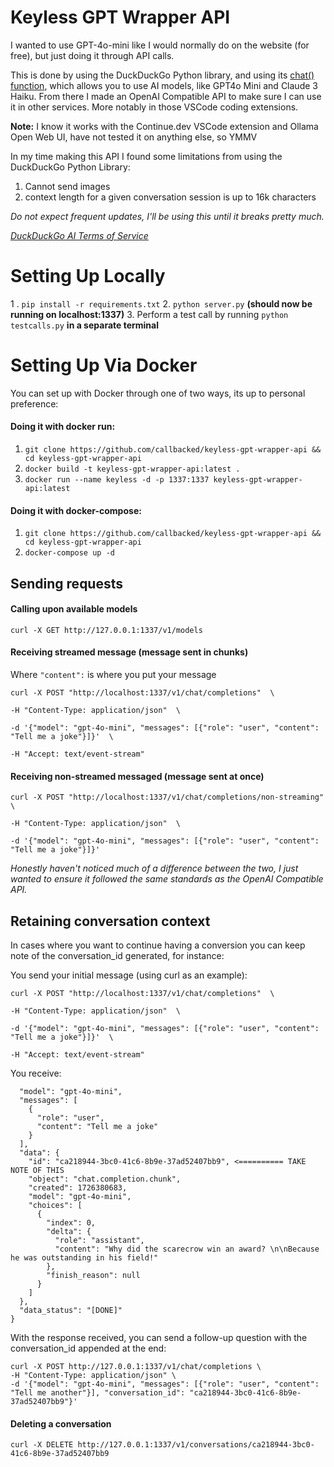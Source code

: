 # Keyless GPT Wrapper API

I wanted to use GPT-4o-mini like I would normally do on the website (for free), but just doing it through API calls. 

This is done by using the DuckDuckGo Python library, and using its [chat() function](https://pypi.org/project/duckduckgo-search), which allows you to use AI models, like GPT4o Mini and Claude 3 Haiku. From there I made an OpenAI Compatible API to make sure I can use it in other services. More notably in those VSCode coding extensions.

**Note:** I know it works with the Continue.dev VSCode extension and Ollama Open Web UI, have not tested it on anything else, so YMMV


In my time making this API I found some limitations from using the DuckDuckGo Python Library: 
1. Cannot send images
2. context length for a given conversation session is up to 16k characters

*Do not expect frequent updates, I'll be using this until it breaks pretty much.*

*[DuckDuckGo AI Terms of Service](https://duckduckgo.com/aichat/privacy-terms)*



# Setting Up Locally
1 . ``pip install -r requirements.txt``
2. ``python server.py``  **(should now be running on localhost:1337)**
3. Perform a test call by running ``python testcalls.py`` **in a separate terminal**

# Setting Up Via Docker
You can set up with Docker through one of two ways, its up to personal preference:
#### Doing it with docker run:
1. ``git clone https://github.com/callbacked/keyless-gpt-wrapper-api && cd keyless-gpt-wrapper-api ``
2. ``docker build -t keyless-gpt-wrapper-api:latest .``
3. ``docker run --name keyless -d -p 1337:1337 keyless-gpt-wrapper-api:latest``


#### Doing it with docker-compose:
1. ``git clone https://github.com/callbacked/keyless-gpt-wrapper-api && cd keyless-gpt-wrapper-api ``
4. ``docker-compose up -d`` 


	

## Sending requests
#### Calling upon available models
``curl -X GET http://127.0.0.1:1337/v1/models
``

#### Receiving streamed message (message sent in chunks)

Where ``"content":`` is where you put your message

    curl -X POST "http://localhost:1337/v1/chat/completions"  \
    
    -H "Content-Type: application/json"  \
    
    -d '{"model": "gpt-4o-mini", "messages": [{"role": "user", "content": "Tell me a joke"}]}'  \
    
    -H "Accept: text/event-stream"

#### Receiving non-streamed messaged (message sent at once)

    curl -X POST "http://localhost:1337/v1/chat/completions/non-streaming"  \
    
    -H "Content-Type: application/json"  \
    
    -d '{"model": "gpt-4o-mini", "messages": [{"role": "user", "content": "Tell me a joke"}]}'

*Honestly haven't noticed much of a difference between the two, I just wanted to ensure it followed the same standards as the OpenAI Compatible API.*

## Retaining conversation context
In cases where you want to continue having a conversion you can keep note of the conversation_id generated, for instance:

You send your initial message (using curl as an example):

    curl -X POST "http://localhost:1337/v1/chat/completions"  \
    
    -H "Content-Type: application/json"  \
    
    -d '{"model": "gpt-4o-mini", "messages": [{"role": "user", "content": "Tell me a joke"}]}'  \
    
    -H "Accept: text/event-stream"


You receive:

```{
  "model": "gpt-4o-mini",
  "messages": [
    {
      "role": "user",
      "content": "Tell me a joke"
    }
  ],
  "data": {
    "id": "ca218944-3bc0-41c6-8b9e-37ad52407bb9", <========== TAKE NOTE OF THIS
    "object": "chat.completion.chunk",
    "created": 1726380683,
    "model": "gpt-4o-mini",
    "choices": [
      {
        "index": 0,
        "delta": {
          "role": "assistant",
          "content": "Why did the scarecrow win an award? \n\nBecause he was outstanding in his field!"
        },
        "finish_reason": null
      }
    ]
  },
  "data_status": "[DONE]"
}
```

With the response received,  you can send a follow-up question with the conversation_id appended at the end:

```
curl -X POST http://127.0.0.1:1337/v1/chat/completions \
-H "Content-Type: application/json" \
-d '{"model": "gpt-4o-mini", "messages": [{"role": "user", "content": "Tell me another"}], "conversation_id": "ca218944-3bc0-41c6-8b9e-37ad52407bb9"}'
```
#### Deleting a conversation
``curl -X DELETE http://127.0.0.1:1337/v1/conversations/ca218944-3bc0-41c6-8b9e-37ad52407bb9
``

